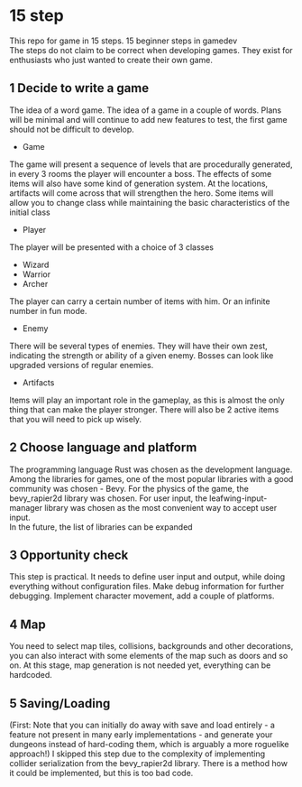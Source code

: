 # 15 step 
This repo for game in 15 steps. 15 beginner steps in gamedev </br>
The steps do not claim to be correct when developing games. They exist for enthusiasts who just wanted to create their own game.

## 1 Decide to write a game
The idea of a word game. The idea of a game in a couple of words.
Plans will be minimal and will continue to add new features to test, the first game should not be difficult to develop. </br>

- Game 

The game will present a sequence of levels that are procedurally generated, in every 3 rooms the player will encounter a boss. The effects of some items will also have some kind of generation system.
At the locations, artifacts will come across that will strengthen the hero. Some items will allow you to change class while maintaining the basic characteristics of the initial class

- Player

The player will be presented with a choice of 3 classes

- Wizard 
- Warrior
- Archer

The player can carry a certain number of items with him. Or an infinite number in fun mode.

- Enemy 

There will be several types of enemies. They will have their own zest, indicating the strength or ability of a given enemy. Bosses can look like upgraded versions of regular enemies.

- Artifacts

Items will play an important role in the gameplay, as this is almost the only thing that can make the player stronger. There will also be 2 active items that you will need to pick up wisely.

## 2 Choose language and platform

The programming language Rust was chosen as the development language. Among the libraries for games, one of the most popular libraries with a good community was chosen - Bevy. For the physics of the game, the bevy_rapier2d library was chosen. For user input, the leafwing-input-manager library was chosen as the most convenient way to accept user input. </br> 
In the future, the list of libraries can be expanded

## 3 Opportunity check

This step is practical. It needs to define user input and output, while doing everything without configuration files. Make debug information for further debugging. Implement character movement, add a couple of platforms.

## 4 Map

You need to select map tiles, collisions, backgrounds and other decorations, you can also interact with some elements of the map such as doors and so on. At this stage, map generation is not needed yet, everything can be hardcoded.

## 5 Saving/Loading 

(First: Note that you can initially do away with save and load entirely - a feature not present in many early implementations - and generate your dungeons instead of hard-coding them, which is arguably a more roguelike approach!)
I skipped this step due to the complexity of implementing collider serialization from the bevy_rapier2d library. There is a method how it could be implemented, but this is too bad code.


